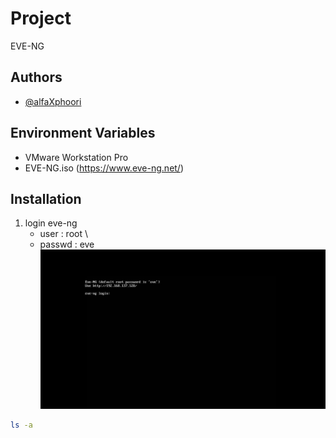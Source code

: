 # Project
EVE-NG
## Authors

- [@alfaXphoori](https://www.github.com/alfaXphoori)

## Environment Variables
- VMware Workstation Pro
- EVE-NG.iso (https://www.eve-ng.net/)

## Installation
1. login eve-ng
    - user : root \
    - passwd : eve
![login eve linux](imgs/login.png)

```bash
ls -a
```
